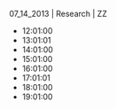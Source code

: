 07_14_2013 | Research | ZZ 
* 12:01:00
* 13:01:01
* 14:01:00
* 15:01:00
* 16:01:00
* 17:01:01
* 18:01:00
* 19:01:00
